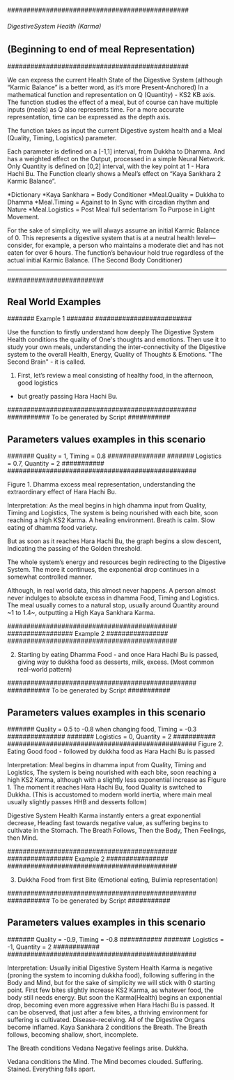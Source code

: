 
###############################################
###### DigestiveSystem Health (Karma) #########
## (Beginning to end of meal Representation) ##
###############################################

We can express the current Health State of the Digestive System
(although “Karmic Balance” is a better word, as it’s more Present-Anchored) 
In a mathematical function and representation on Q (Quantity) - KS2 KB axis.
The function studies the effect of a meal, but of course can have multiple inputs (meals) as Q also represents time.
For a more accurate representation, time can be expressed as the depth axis.

The function takes as input the current Digestive system health and a 
Meal (Quality, Timing, Logistics) parameter.

Each parameter is defined on a [-1,1] interval, from Dukkha to Dhamma.
And has a weighted effect on the Output, processed in a simple Neural Network.
Only Quantity is defined on [0,2] interval, with the key point at 1 - Hara Hachi Bu.
The Function clearly shows a Meal’s effect on “Kaya Sankhara 2 Karmic Balance”.


*Dictionary
*Kaya Sankhara = Body Conditioner
*Meal.Quality = Dukkha to Dhamma
*Meal.Timing = Against to In Sync with circadian rhythm and Nature
*Meal.Logistics = Post Meal full sedentarism To Purpose in Light Movement.

For the sake of simplicity, we will always assume an initial Karmic Balance of 0. 
This represents a digestive system that is at a neutral health level—consider, for example, a person who maintains a moderate diet and has not eaten for over 6 hours.
The function’s behaviour hold true regardless of the actual initial Karmic Balance.
(The Second Body Conditioner)

-----------------------------------------------------------------------------------------------------

#########################
## Real World Examples ##
####### Example 1 #######
#########################

Use the function to firstly understand how deeply The Digestive System Health conditions the quality of One's thoughts and emotions.
Then use it to study your own meals, understanding the inter-connectivity of the Digestive system to the overall Health, Energy, Quality of Thoughts & Emotions.
"The Second Brain" - it is called.

1. First, let’s review a meal consisting of healthy food, in the afternoon, good logistics
- but greatly passing Hara Hachi Bu.

 #################################################
 ########### To be generated by Script ###########
 ## Parameters values examples in this scenario ##
 ####### Quality = 1, Timing = 0.8 ###############
 ####### Logistics = 0.7, Quantity = 2 ###########
 #################################################

Figure 1. Dhamma excess meal representation, 
understanding the extraordinary effect of Hara Hachi Bu.


Interpretation:
As the meal begins in high dhamma input from Quality, Timing and Logistics,
The system is being nourished with each bite, soon reaching a high KS2 Karma.
 A healing environment. Breath is calm. Slow eating of dhamma food variety.

But as soon as it reaches Hara Hachi Bu, the graph begins a slow descent,
Indicating the passing of the Golden threshold.

The whole system’s energy and resources begin redirecting to the Digestive System.
The more it continues, the exponential drop continues in a somewhat controlled manner.

Although, in real world data, this almost never happens.
A person almost never indulges to absolute excess in dhamma Food, Timing and Logistics.
The meal usually comes to a natural stop, usually around Quantity around ~1 to 1.4~, outputting a High Kaya Sankhara Karma.


############################################
################# Example 2 ################
############################################

2. Starting by eating Dhamma Food - and once Hara Hachi Bu is passed, giving way to dukkha food as desserts, milk, excess.
(Most common real-world pattern)


#################################################
########### To be generated by Script ###########
## Parameters values examples in this scenario ##
####### Quality = 0.5 to -0.8 when changing food, Timing = -0.3 ###############
####### Logistics = 0, Quantity = 2 ###########
#################################################
Figure 2. Eating Good food - followed by dukkha food as Hara Hachi Bu is passed


Interpretation:
Meal begins in dhamma input from Quality, Timing and Logistics,
The system is being nourished with each bite, soon reaching a high KS2 Karma, although with a slightly less exponential increase as FIgure 1.
The moment it reaches Hara Hachi Bu, food Quality is switched to Dukkha.
(This is accustomed to modern world inertia, where main meal usually
 slightly passes HHB and desserts follow)

 Digestive System Health Karma instantly enters a great exponential decrease,
Heading fast towards negative value, as suffering begins to cultivate in the Stomach.
The Breath Follows, Then the Body, Then Feelings, then Mind.



############################################
################# Example 2 ################
############################################

3. Dukkha Food from first Bite
(Emotional eating, Bulimia representation)

#################################################
########### To be generated by Script ###########
## Parameters values examples in this scenario ##
####### Quality = -0.9, Timing = -0.8 ###########
####### Logistics = -1, Quantity = 2 ############
#################################################

Interpretation:
Usually initial Digestive System Health Karma is negative (proning the system to incoming dukkha food), following suffering in the Body and Mind, but for the sake of simplicity we will stick with 0 starting point.
First few bites slightly increase KS2 Karma, as whatever food, the body still needs energy. 
But soon the Karma(Health) begins an exponential drop, becoming even more aggressive when Hara Hachi Bu is passed.
It can be observed, that just after a few bites, a thriving environment for suffering is cultivated. Disease-receiving. All of the Digestive Organs become inflamed.
Kaya Sankhara 2 conditions the Breath.
The Breath follows, becoming shallow, short, incomplete.

The Breath conditions Vedana
Negative feelings arise. Dukkha.

Vedana conditions the Mind. 
The Mind becomes clouded. Suffering. Stained.
Everything falls apart.




